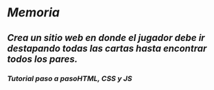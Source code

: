 # **_Memoria_**

## **_Crea un sitio web en donde el jugador debe ir destapando todas las cartas hasta encontrar todos los pares._**

### **_Tutorial paso a pasoHTML, CSS y JS_**
